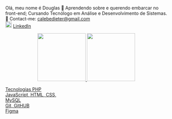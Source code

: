 Olá, meu nome é Douglas
🌱 Aprendendo sobre e querendo embarcar no front-end; Cursando Tecnólogo em Análise e Desenvolvimento de Sistemas.<br>
📩 Contact-me: calebedieter@gmail.com
<br><img src="https://cdn.jsdelivr.net/gh/devicons/devicon/icons/linkedin/linkedin-original.svg" width="20px"/> <a href="https://www.linkedin.com/in/douglas-dieter-802893294/" target="blank">LinkedIn</a>
<div align="center" width="100%">
  <a href="https://github.com/DouglasDieter">
  <img height="150em" src="https://github-readme-stats.vercel.app/api?username=DouglasDieter&show_icons=true&theme=onedark&include_all_commits=true&count_private=true"/>
  <img height="150em" src="https://github-readme-stats.vercel.app/api/top-langs/?username=DouglasDieter&layout=compact&langs_count=7&theme=onedark"/>
</div>

Tecnologias
PHP<br>
JavaScript, HTML, CSS,<br>
MySQL<br>
Git, GitHUB<br>
Figma<br>
